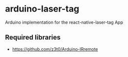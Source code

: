 # arduino-laser-tag
Arduino implementation for the react-native-laser-tag App

## Required libraries
- https://github.com/z3t0/Arduino-IRremote
